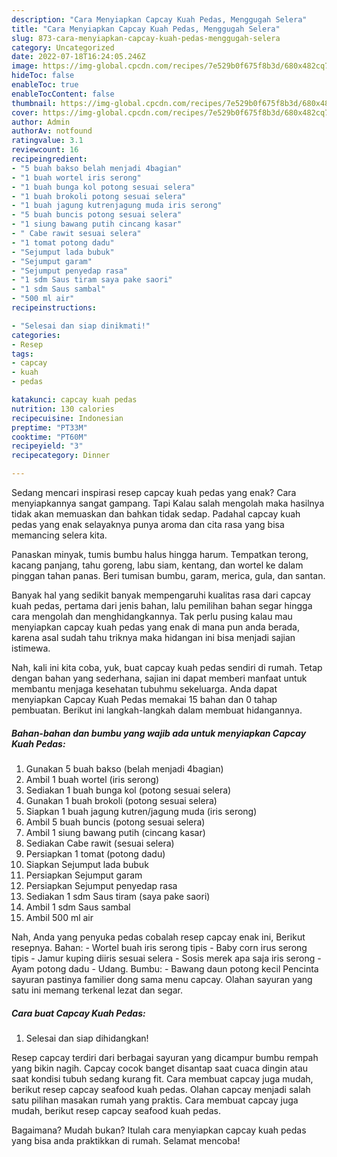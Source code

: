 ```yaml
---
description: "Cara Menyiapkan Capcay Kuah Pedas, Menggugah Selera"
title: "Cara Menyiapkan Capcay Kuah Pedas, Menggugah Selera"
slug: 873-cara-menyiapkan-capcay-kuah-pedas-menggugah-selera
category: Uncategorized
date: 2022-07-18T16:24:05.246Z
image: https://img-global.cpcdn.com/recipes/7e529b0f675f8b3d/680x482cq70/capcay-kuah-pedas-foto-resep-utama.jpg
hideToc: false
enableToc: true
enableTocContent: false
thumbnail: https://img-global.cpcdn.com/recipes/7e529b0f675f8b3d/680x482cq70/capcay-kuah-pedas-foto-resep-utama.jpg
cover: https://img-global.cpcdn.com/recipes/7e529b0f675f8b3d/680x482cq70/capcay-kuah-pedas-foto-resep-utama.jpg
author: Admin
authorAv: notfound
ratingvalue: 3.1
reviewcount: 16
recipeingredient:
- "5 buah bakso belah menjadi 4bagian"
- "1 buah wortel iris serong"
- "1 buah bunga kol potong sesuai selera"
- "1 buah brokoli potong sesuai selera"
- "1 buah jagung kutrenjagung muda iris serong"
- "5 buah buncis potong sesuai selera"
- "1 siung bawang putih cincang kasar"
- " Cabe rawit sesuai selera"
- "1 tomat potong dadu"
- "Sejumput lada bubuk"
- "Sejumput garam"
- "Sejumput penyedap rasa"
- "1 sdm Saus tiram saya pake saori"
- "1 sdm Saus sambal"
- "500 ml air"
recipeinstructions:

- "Selesai dan siap dinikmati!"
categories:
- Resep
tags:
- capcay
- kuah
- pedas

katakunci: capcay kuah pedas 
nutrition: 130 calories
recipecuisine: Indonesian
preptime: "PT33M"
cooktime: "PT60M"
recipeyield: "3"
recipecategory: Dinner

---
```



Sedang mencari inspirasi resep capcay kuah pedas yang enak? Cara menyiapkannya sangat gampang. Tapi Kalau salah mengolah maka hasilnya tidak akan memuaskan dan bahkan tidak sedap. Padahal capcay kuah pedas yang enak selayaknya punya aroma dan cita rasa yang bisa memancing selera kita.


Panaskan minyak, tumis bumbu halus hingga harum. Tempatkan terong, kacang panjang, tahu goreng, labu siam, kentang, dan wortel ke dalam pinggan tahan panas. Beri tumisan bumbu, garam, merica, gula, dan santan.

Banyak hal yang sedikit banyak mempengaruhi kualitas rasa dari capcay kuah pedas, pertama dari jenis bahan, lalu pemilihan bahan segar hingga cara mengolah dan menghidangkannya. Tak perlu pusing kalau mau menyiapkan capcay kuah pedas yang enak di mana pun anda berada, karena asal sudah tahu triknya maka hidangan ini bisa menjadi sajian istimewa.


Nah, kali ini kita coba, yuk, buat capcay kuah pedas sendiri di rumah. Tetap dengan bahan yang sederhana, sajian ini dapat memberi manfaat untuk membantu menjaga kesehatan tubuhmu sekeluarga. Anda dapat menyiapkan Capcay Kuah Pedas memakai 15 bahan dan 0 tahap pembuatan. Berikut ini langkah-langkah dalam membuat hidangannya.

<!--inarticleads1-->

##### Bahan-bahan dan bumbu yang wajib ada untuk menyiapkan Capcay Kuah Pedas:

1. Gunakan 5 buah bakso (belah menjadi 4bagian)
1. Ambil 1 buah wortel (iris serong)
1. Sediakan 1 buah bunga kol (potong sesuai selera)
1. Gunakan 1 buah brokoli (potong sesuai selera)
1. Siapkan 1 buah jagung kutren/jagung muda (iris serong)
1. Ambil 5 buah buncis (potong sesuai selera)
1. Ambil 1 siung bawang putih (cincang kasar)
1. Sediakan  Cabe rawit (sesuai selera)
1. Persiapkan 1 tomat (potong dadu)
1. Siapkan Sejumput lada bubuk
1. Persiapkan Sejumput garam
1. Persiapkan Sejumput penyedap rasa
1. Sediakan 1 sdm Saus tiram (saya pake saori)
1. Ambil 1 sdm Saus sambal
1. Ambil 500 ml air


Nah, Anda yang penyuka pedas cobalah resep capcay enak ini, Berikut resepnya. Bahan: - Wortel buah iris serong tipis - Baby corn irus serong tipis - Jamur kuping diiris sesuai selera - Sosis merek apa saja iris serong - Ayam potong dadu - Udang. Bumbu: - Bawang daun potong kecil Pencinta sayuran pastinya familier dong sama menu capcay. Olahan sayuran yang satu ini memang terkenal lezat dan segar. 

<!--inarticleads2-->

##### Cara buat Capcay Kuah Pedas:


1. Selesai dan siap dihidangkan!

Resep capcay terdiri dari berbagai sayuran yang dicampur bumbu rempah yang bikin nagih. Capcay cocok banget disantap saat cuaca dingin atau saat kondisi tubuh sedang kurang fit. Cara membuat capcay juga mudah, berikut resep capcay seafood kuah pedas. Olahan capcay menjadi salah satu pilihan masakan rumah yang praktis. Cara membuat capcay juga mudah, berikut resep capcay seafood kuah pedas. 

Bagaimana? Mudah bukan? Itulah cara menyiapkan capcay kuah pedas yang bisa anda praktikkan di rumah. Selamat mencoba!
